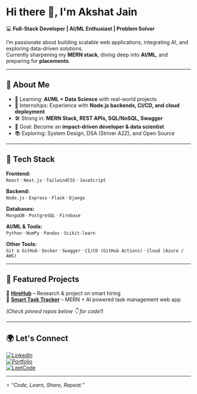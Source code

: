 # Hi there 👋, I'm Akshat Jain  

💻 **Full-Stack Developer | AI/ML Enthusiast | Problem Solver**  

I’m passionate about building scalable web applications, integrating AI, and exploring data-driven solutions.  
Currently sharpening my **MERN stack**, diving deep into **AI/ML**, and preparing for **placements**.  

---

## 🚀 About Me
- 🌱 Learning: **AI/ML + Data Science** with real-world projects  
- 💼 Internships: Experience with **Node.js backends, CI/CD, and cloud deployment**  
- 🛠️ Strong in: **MERN Stack, REST APIs, SQL/NoSQL, Swagger**  
- 🎯 Goal: Become an **impact-driven developer & data scientist**  
- 📚 Exploring: System Design, DSA (Striver A2Z), and Open Source  

---

## 🔧 Tech Stack

**Frontend:**  
`React` · `Next.js` · `TailwindCSS` · `JavaScript`  

**Backend:**  
`Node.js` · `Express` · `Flask` · `Django`  

**Databases:**  
`MongoDB` · `PostgreSQL` · `Firebase`  

**AI/ML & Tools:**  
`Python` · `NumPy` · `Pandas` · `Scikit-learn`  

**Other Tools:**  
`Git & GitHub` · `Docker` · `Swagger` · `CI/CD (GitHub Actions)` · `Cloud (Azure / AWS)`  

---

## 📌 Featured Projects

🌟 **[HireHub]( https://hirehub-frontend.onrender.com/)** – Research & project on smart hiring  
🌟 **[Smart Task Tracker](#)** – MERN + AI powered task management web app  

*(Check pinned repos below 👇 for code!)*  

---

## 🌍 Let's Connect
[![LinkedIn](https://img.shields.io/badge/LinkedIn-blue?logo=linkedin&logoColor=white)](www.linkedin.com/in/akshat-jain-7a8152256)  
[![Portfolio](https://img.shields.io/badge/Portfolio-black?logo=firefox&logoColor=white)](http://portfolio-4unz.onrender.com)  
[![LeetCode](https://img.shields.io/badge/LeetCode-orange?logo=leetcode&logoColor=white)](https://leetcode.com/u/akshat1817/)  

---

⭐ _“Code, Learn, Share, Repeat.”_  
